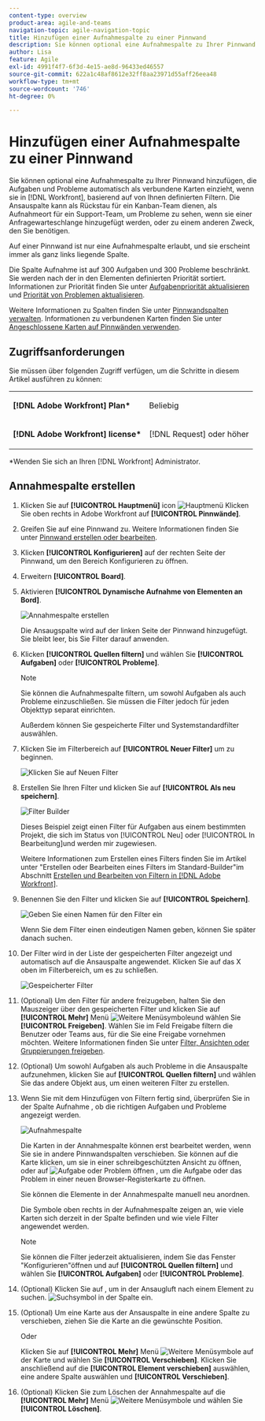 ```yaml
---
content-type: overview
product-area: agile-and-teams
navigation-topic: agile-navigation-topic
title: Hinzufügen einer Aufnahmespalte zu einer Pinnwand
description: Sie können optional eine Aufnahmespalte zu Ihrer Pinnwand hinzufügen, die Aufgaben und Probleme automatisch als verbundene Karten einfügt, wenn sie in Workfront hinzugefügt werden. Dies erfolgt auf der Grundlage der von Ihnen definierten Filter.
author: Lisa
feature: Agile
exl-id: 4991f4f7-6f3d-4e15-ae8d-96433ed46557
source-git-commit: 622a1c48af8612e32ff8aa23971d55aff26eea48
workflow-type: tm+mt
source-wordcount: '746'
ht-degree: 0%

---
```


# Hinzufügen einer Aufnahmespalte zu einer Pinnwand

Sie können optional eine Aufnahmespalte zu Ihrer Pinnwand hinzufügen, die Aufgaben und Probleme automatisch als verbundene Karten einzieht, wenn sie in [!DNL Workfront], basierend auf von Ihnen definierten Filtern. Die Ansauspalte kann als Rückstau für ein Kanban-Team dienen, als Aufnahmeort für ein Support-Team, um Probleme zu sehen, wenn sie einer Anfragewarteschlange hinzugefügt werden, oder zu einem anderen Zweck, den Sie benötigen.

Auf einer Pinnwand ist nur eine Aufnahmespalte erlaubt, und sie erscheint immer als ganz links liegende Spalte.

Die Spalte Aufnahme ist auf 300 Aufgaben und 300 Probleme beschränkt. Sie werden nach der in den Elementen definierten Priorität sortiert. Informationen zur Priorität finden Sie unter [Aufgabenpriorität aktualisieren](/help/quicksilver/manage-work/tasks/task-information/task-priority.md) und [Priorität von Problemen aktualisieren](/help/quicksilver/manage-work/issues/issue-information/update-issue-priority.md).

Weitere Informationen zu Spalten finden Sie unter [Pinnwandspalten verwalten](/help/quicksilver/agile/get-started-with-boards/manage-board-columns.md). Informationen zu verbundenen Karten finden Sie unter [Angeschlossene Karten auf Pinnwänden verwenden](/help/quicksilver/agile/get-started-with-boards/connected-cards.md).

## Zugriffsanforderungen

Sie müssen über folgenden Zugriff verfügen, um die Schritte in diesem Artikel ausführen zu können:

<table style="table-layout:auto"> 
 <col> 
 </col> 
 <col> 
 </col> 
 <tbody> 
  <tr> 
   <td role="rowheader"><strong>[!DNL Adobe Workfront] Plan*</strong></td> 
   <td> <p>Beliebig</p> </td> 
  </tr> 
  <tr> 
   <td role="rowheader"><strong>[!DNL Adobe Workfront] license*</strong></td> 
   <td> <p>[!DNL Request] oder höher</p> </td> 
  </tr> 
 </tbody> 
</table>

&#42;Wenden Sie sich an Ihren [!DNL Workfront] Administrator.

## Annahmespalte erstellen

1. Klicken Sie auf **[!UICONTROL Hauptmenü]** icon ![Hauptmenü](assets/main-menu-icon.png) Klicken Sie oben rechts in Adobe Workfront auf **[!UICONTROL Pinnwände]**.
1. Greifen Sie auf eine Pinnwand zu. Weitere Informationen finden Sie unter [Pinnwand erstellen oder bearbeiten](../../agile/get-started-with-boards/create-edit-board.md).
1. Klicken **[!UICONTROL Konfigurieren]** auf der rechten Seite der Pinnwand, um den Bereich Konfigurieren zu öffnen.
1. Erweitern **[!UICONTROL Board]**.
1. Aktivieren **[!UICONTROL Dynamische Aufnahme von Elementen an Bord]**.

   ![Annahmespalte erstellen](assets/create-intake-column2.png)

   Die Ansaugspalte wird auf der linken Seite der Pinnwand hinzugefügt. Sie bleibt leer, bis Sie Filter darauf anwenden.

1. Klicken **[!UICONTROL Quellen filtern]** und wählen Sie **[!UICONTROL Aufgaben]** oder **[!UICONTROL Probleme]**.

   >[!NOTE]
   >
   >Sie können die Aufnahmespalte filtern, um sowohl Aufgaben als auch Probleme einzuschließen. Sie müssen die Filter jedoch für jeden Objekttyp separat einrichten.
   >
   >Außerdem können Sie gespeicherte Filter und Systemstandardfilter auswählen.

1. Klicken Sie im Filterbereich auf **[!UICONTROL Neuer Filter]** um zu beginnen.

   ![Klicken Sie auf Neuen Filter](assets/intake-filter-dialog5.png)

1. Erstellen Sie Ihren Filter und klicken Sie auf **[!UICONTROL Als neu speichern]**.

   ![Filter Builder](assets/intake-filter-dialog6.png)

   Dieses Beispiel zeigt einen Filter für Aufgaben aus einem bestimmten Projekt, die sich im Status von [!UICONTROL Neu] oder [!UICONTROL In Bearbeitung]und werden mir zugewiesen.

   Weitere Informationen zum Erstellen eines Filters finden Sie im Artikel unter &quot;Erstellen oder Bearbeiten eines Filters im Standard-Builder&quot;im Abschnitt [Erstellen und Bearbeiten von Filtern in [!DNL Adobe Workfront]](/help/quicksilver/reports-and-dashboards/reports/reporting-elements/create-filters.md).

1. Benennen Sie den Filter und klicken Sie auf **[!UICONTROL Speichern]**.

   ![Geben Sie einen Namen für den Filter ein](assets/intake-filter-dialog7.png)

   Wenn Sie dem Filter einen eindeutigen Namen geben, können Sie später danach suchen.

1. Der Filter wird in der Liste der gespeicherten Filter angezeigt und automatisch auf die Ansauspalte angewendet. Klicken Sie auf das X oben im Filterbereich, um es zu schließen.

   ![Gespeicherter Filter](assets/intake-filter-dialog8.png)

1. (Optional) Um den Filter für andere freizugeben, halten Sie den Mauszeiger über den gespeicherten Filter und klicken Sie auf **[!UICONTROL Mehr]** Menü ![Weitere Menüsymbole](assets/more-icon-spectrum.png)und wählen Sie **[!UICONTROL Freigeben]**. Wählen Sie im Feld Freigabe filtern die Benutzer oder Teams aus, für die Sie eine Freigabe vornehmen möchten. Weitere Informationen finden Sie unter [Filter, Ansichten oder Gruppierungen freigeben](/help/quicksilver/reports-and-dashboards/reports/reporting-elements/share-filter-view-grouping.md).
1. (Optional) Um sowohl Aufgaben als auch Probleme in die Ansauspalte aufzunehmen, klicken Sie auf **[!UICONTROL Quellen filtern]** und wählen Sie das andere Objekt aus, um einen weiteren Filter zu erstellen.
1. Wenn Sie mit dem Hinzufügen von Filtern fertig sind, überprüfen Sie in der Spalte Aufnahme , ob die richtigen Aufgaben und Probleme angezeigt werden.

   ![Aufnahmespalte](assets/intake-column-added3.png)

   Die Karten in der Annahmespalte können erst bearbeitet werden, wenn Sie sie in andere Pinnwandspalten verschieben. Sie können auf die Karte klicken, um sie in einer schreibgeschützten Ansicht zu öffnen, oder auf ![Aufgabe oder Problem öffnen](assets/boards-launch-icon.png) , um die Aufgabe oder das Problem in einer neuen Browser-Registerkarte zu öffnen.

   Sie können die Elemente in der Annahmespalte manuell neu anordnen.

   Die Symbole oben rechts in der Aufnahmespalte zeigen an, wie viele Karten sich derzeit in der Spalte befinden und wie viele Filter angewendet werden.

   >[!NOTE]
   >
   >Sie können die Filter jederzeit aktualisieren, indem Sie das Fenster &quot;Konfigurieren&quot;öffnen und auf **[!UICONTROL Quellen filtern]** und wählen Sie **[!UICONTROL Aufgaben]** oder **[!UICONTROL Probleme]**.

1. (Optional) Klicken Sie auf , um in der Ansaugluft nach einem Element zu suchen. ![Suchsymbol](assets/search-icon.png) in der Spalte ein.
1. (Optional) Um eine Karte aus der Ansauspalte in eine andere Spalte zu verschieben, ziehen Sie die Karte an die gewünschte Position.

   Oder

   Klicken Sie auf **[!UICONTROL Mehr]** Menü ![Weitere Menüsymbole](assets/more-icon-spectrum.png) auf der Karte und wählen Sie **[!UICONTROL Verschieben]**. Klicken Sie anschließend auf die **[!UICONTROL Element verschieben]** auswählen, eine andere Spalte auswählen und **[!UICONTROL Verschieben]**.

1. (Optional) Klicken Sie zum Löschen der Annahmespalte auf die **[!UICONTROL Mehr]** Menü ![Weitere Menüsymbole](assets/more-icon-spectrum.png) und wählen Sie **[!UICONTROL Löschen]**.
